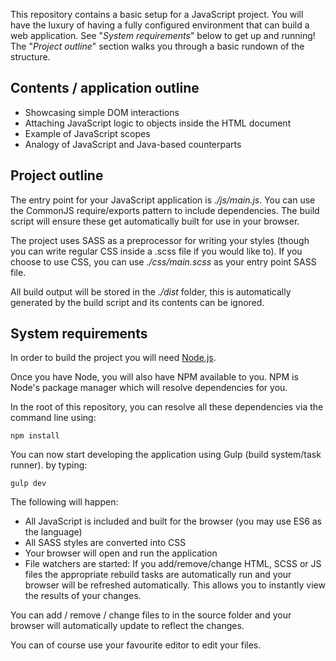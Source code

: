 This repository contains a basic setup for a JavaScript project. You will have the luxury of having a fully configured environment that can build a web application. See "_System requirements_" below to get up and running! The "_Project outline_" section walks you through a basic rundown of the structure.

## Contents / application outline

* Showcasing simple DOM interactions
* Attaching JavaScript logic to objects inside the HTML document
* Example of JavaScript scopes
* Analogy of JavaScript and Java-based counterparts

## Project outline

The entry point for your JavaScript application is _./js/main.js_. You can use the CommonJS require/exports pattern to include dependencies. The build script will ensure these get automatically built for use in your browser.

The project uses SASS as a preprocessor for writing your styles (though you can write regular CSS inside a .scss file if you would like to). If you choose to use CSS, you can use _./css/main.scss_ as your entry point SASS file.

All build output will be stored in the _./dist_ folder, this is automatically generated by the build script and its contents can be ignored.

## System requirements

In order to build the project you will need [Node.js](https://nodejs.org/en/).

Once you have Node, you will also have NPM available to you. NPM is Node's package manager which will resolve dependencies for you.

In the root of this repository, you can resolve all these dependencies via the command line using:

    npm install
    
You can now start developing the application using Gulp (build system/task runner). by typing:

    gulp dev
    
The following will happen:

 * All JavaScript is included and built for the browser (you may use ES6 as the language)
 * All SASS styles are converted into CSS
 * Your browser will open and run the application
 * File watchers are started:
   If you add/remove/change HTML, SCSS or JS files the appropriate rebuild tasks are automatically run and your browser will
   be refreshed automatically. This allows you to instantly view the results of your changes.

You can add / remove / change files to in the source folder and your browser will automatically update to reflect the changes.

You can of course use your favourite editor to edit your files.
